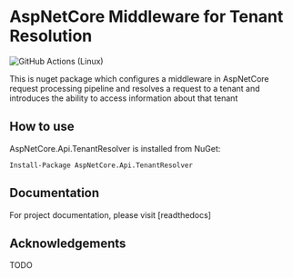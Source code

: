 # AspNetCore Middleware for Tenant Resolution
![GitHub Actions (Linux)](https://github.com/smuthiya/aspnetcore-api-multitenancy/workflows/Build/badge.svg)

This is nuget package which configures a middleware in AspNetCore request processing pipeline and resolves a request to a tenant and introduces the ability to access information about that tenant

## How to use
AspNetCore.Api.TenantResolver is installed from NuGet:
```
Install-Package AspNetCore.Api.TenantResolver
```

## Documentation
For project documentation, please visit [readthedocs]

## Acknowledgements
TODO
